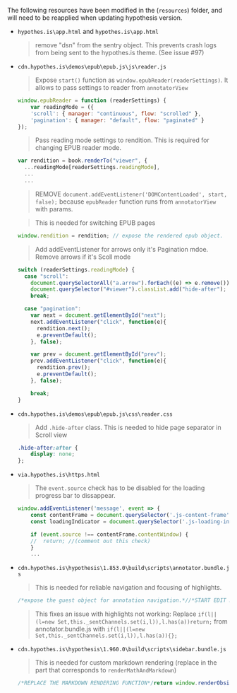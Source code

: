 The following resources have been modified in the (`resources`) folder, and will need to be reapplied when updating hypothesis version. 

* `hypothes.is\app.html` and `hypothes.is\app.html` 
    > remove "dsn" from the sentry object. This prevents crash logs from being sent to the hypothes.is theme.  (See issue #97)

* `cdn.hypothes.is\demos\epub\epub.js\js\reader.js`
    > Expose `start()` function as `window.epubReader(readerSettings)`. It allows to pass settings to reader from `annotatorView`
    ```js
    window.epubReader = function (readerSettings) {
        var readingMode = ({
        'scroll': { manager: "continuous", flow: "scrolled" },
        'pagination': { manager: "default", flow: "paginated" }
    });
    ```
    > Pass reading mode settings to rendition. This is required for changing EPUB reader mode.
    ```js
    var rendition = book.renderTo("viewer", {
      ...readingMode[readerSettings.readingMode],
      ...
      ...
    ```

    > REMOVE `document.addEventListener('DOMContentLoaded', start, false);` because `epubReader` function runs from `annotatorView` with params.

    > This is needed for switching EPUB pages 
    ```js
    window.rendition = rendition; // expose the rendered epub object. 
    ```

    > Add addEventListener for arrows only it's Pagination mdoe. Remove arrows if it's Scoll mode
    ```js
    switch (readerSettings.readingMode) {
      case "scroll":
        document.querySelectorAll("a.arrow").forEach((e) => e.remove());
        document.querySelector("#viewer").classList.add("hide-after");
        break;

      case "pagination":
        var next = document.getElementById("next");
        next.addEventListener("click", function(e){
          rendition.next();
          e.preventDefault();
        }, false);

        var prev = document.getElementById("prev");
        prev.addEventListener("click", function(e){
          rendition.prev();
          e.preventDefault();
        }, false);

        break;
    }
    ```
* `cdn.hypothes.is\demos\epub\epub.js\css\reader.css`
    > Add `.hide-after` class. This is needed to hide page separator in Scroll view
    ```css
    .hide-after:after {
        display: none;
    };
    ```
* `via.hypothes.is\https.html`
    > The `event.source` check has to be disabled for the loading progress bar to dissappear. 
    ```js
    window.addEventListener('message', event => {
        const contentFrame = document.querySelector('.js-content-frame');
        const loadingIndicator = document.querySelector('.js-loading-indicator');

        if (event.source !== contentFrame.contentWindow) {
        //  return; //(comment out this check)
        }
        ...
    ```
* `cdn.hypothes.is\hypothesis\1.853.0\build\scripts\annotator.bundle.js`
    > This is needed for reliable navigation and focusing of highlights. 
    ```js
    /*expose the guest object for annotation navigation.*//*START EDIT HERE*/window.guests=[...(window.guests??[]),this]/*END EDIT HERE*/
    ```
    > This fixes an issue with highlights not working:
      Replace `if(l||(l=new Set,this._sentChannels.set(i,l)),l.has(a))return;` from annotator.bundle.js
      with `if(l||(l=new Set,this._sentChannels.set(i,l)),l.has(a)){};`


* `cdn.hypothes.is\hypothesis\1.960.0\build\scripts\sidebar.bundle.js`
   > This is needed for custom markdown rendering (replace in the part that corresponds to `renderMathAndMarkdown`)
   ```js
   /*REPLACE THE MARKDOWN RENDERING FUNCTION*/return window.renderObsidianMarkdown(e);
   ``` 